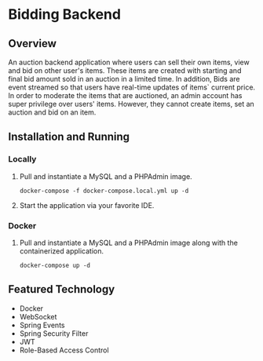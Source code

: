 # Bidding Backend

## Overview

An auction backend application where users can sell their own items, view and bid on other user's items. These items are
created with starting and final bid amount sold in an auction in a limited time.
In addition, Bids are event streamed so that users have real-time updates of items` current price.
In order to moderate the items that are auctioned, an admin account has super privilege over users' items. However,
they cannot create items, set an auction and bid on an item.

## Installation and Running

### Locally

1. Pull and instantiate a MySQL and a PHPAdmin image.
    ```shell
    docker-compose -f docker-compose.local.yml up -d
    ```

2. Start the application via your favorite IDE.

### Docker

1. Pull and instantiate a MySQL and a PHPAdmin image along with the containerized application.
   ```shell
   docker-compose up -d
   ```

## Featured Technology

* Docker
* WebSocket
* Spring Events
* Spring Security Filter
* JWT
* Role-Based Access Control
